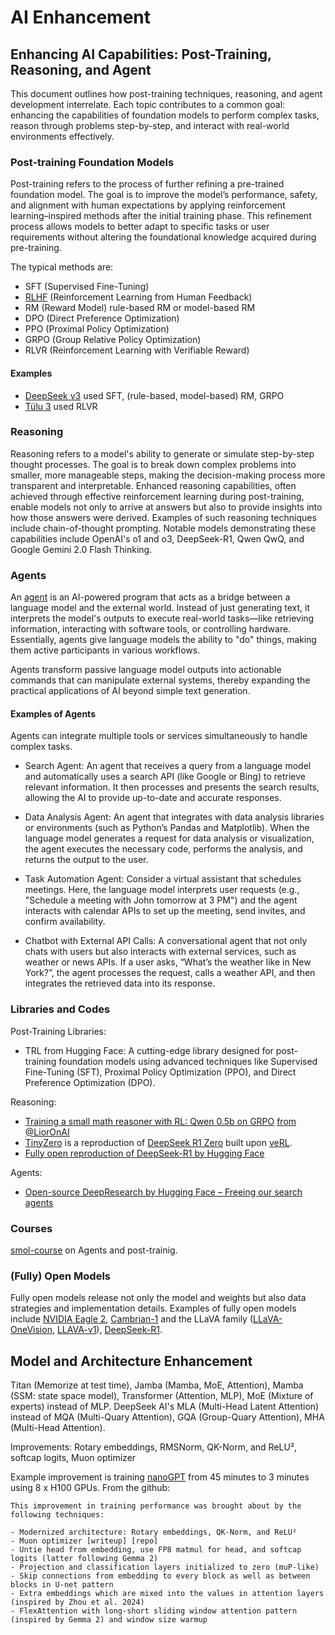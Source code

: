 # AI Enhancement

## Enhancing AI Capabilities: Post-Training, Reasoning, and Agent

This document outlines how post-training techniques, reasoning, and agent development interrelate. Each topic contributes to a common goal: enhancing the capabilities of foundation models to perform complex tasks, reason through problems step-by-step, and interact with real-world environments effectively.

### Post-training Foundation Models

Post-training refers to the process of further refining a pre-trained foundation model. The goal is to improve the model’s performance, safety, and alignment with human expectations by applying reinforcement learning–inspired methods after the initial training phase. This refinement process allows models to better adapt to specific tasks or user requirements without altering the foundational knowledge acquired during pre-training.

The typical methods are:

- SFT (Supervised Fine-Tuning)
- [RLHF](https://arxiv.org/abs/1909.08593) (Reinforcement Learning from Human Feedback)
- RM (Reward Model) rule-based RM or model-based RM
- DPO (Direct Preference Optimization)
- PPO (Proximal Policy Optimization)
- GRPO (Group Relative Policy Optimization)
- RLVR (Reinforcement Learning with Verifiable Reward)

#### Examples

- [DeepSeek v3](https://arxiv.org/pdf/2412.19437) used SFT, (rule-based, model-based) RM, GRPO
- [Tülu 3](https://arxiv.org/pdf/2411.15124) used RLVR

### Reasoning

Reasoning refers to a model's ability to generate or simulate step-by-step thought processes. The goal is to break down complex problems into smaller, more manageable steps, making the decision-making process more transparent and interpretable. Enhanced reasoning capabilities, often achieved through effective reinforcement learning during post-training, enable models not only to arrive at answers but also to provide insights into how those answers were derived. Examples of such reasoning techniques include chain-of-thought prompting. Notable models demonstrating these capabilities include OpenAI's o1 and o3, DeepSeek-R1, Qwen QwQ, and Google Gemini 2.0 Flash Thinking.

### Agents

An [agent](https://huggingface.co/blog/smolagents) is an AI-powered program that acts as a bridge between a language model and the external world. Instead of just generating text, it interprets the model's outputs to execute real-world tasks—like retrieving information, interacting with software tools, or controlling hardware. Essentially, agents give language models the ability to "do" things, making them active participants in various workflows.

Agents transform passive language model outputs into actionable commands that can manipulate external systems, thereby expanding the practical applications of AI beyond simple text generation.

#### Examples of Agents

Agents can integrate multiple tools or services simultaneously to handle complex tasks.

- Search Agent: An agent that receives a query from a language model and automatically uses a search API (like Google or Bing) to retrieve relevant information. It then processes and presents the search results, allowing the AI to provide up-to-date and accurate responses.

- Data Analysis Agent: An agent that integrates with data analysis libraries or environments (such as Python’s Pandas and Matplotlib). When the language model generates a request for data analysis or visualization, the agent executes the necessary code, performs the analysis, and returns the output to the user.

- Task Automation Agent: Consider a virtual assistant that schedules meetings. Here, the language model interprets user requests (e.g., "Schedule a meeting with John tomorrow at 3 PM") and the agent interacts with calendar APIs to set up the meeting, send invites, and confirm availability.

- Chatbot with External API Calls: A conversational agent that not only chats with users but also interacts with external services, such as weather or news APIs. If a user asks, “What’s the weather like in New York?”, the agent processes the request, calls a weather API, and then integrates the retrieved data into its response.

### Libraries and Codes

Post-Training Libraries:

- TRL from Hugging Face: A cutting-edge library designed for post-training foundation models using advanced techniques like Supervised Fine-Tuning (SFT), Proximal Policy Optimization (PPO), and Direct Preference Optimization (DPO).

Reasoning:

- [Training a small math reasoner with RL: Qwen 0.5b on GRPO](https://colab.research.google.com/drive/1bfhs1FMLW3FGa8ydvkOZyBNxLYOu0Hev?usp=sharing) [from @LiorOnAI](https://x.com/LiorOnAI/status/1886850813911556351)
- [TinyZero](https://github.com/Jiayi-Pan/TinyZero) is a reproduction of [DeepSeek R1 Zero](https://github.com/deepseek-ai/DeepSeek-R1) built upon [veRL](https://github.com/volcengine/verl).
- [Fully open reproduction of DeepSeek-R1 by Hugging Face](https://github.com/huggingface/open-r1)

Agents:

- [Open-source DeepResearch by Hugging Face – Freeing our search agents](https://huggingface.co/blog/open-deep-research)

### Courses

[smol-course](https://github.com/huggingface/smol-course) on Agents and post-trainig.

### (Fully) Open Models

Fully open models release not only the model and weights but also data strategies and implementation details. Examples of fully open models include [NVIDIA Eagle 2](https://arxiv.org/abs/2501.14818v1), [Cambrian-1](https://arxiv.org/abs/2406.16860) and the LLaVA family ([LLaVA-OneVision](https://arxiv.org/abs/2408.03326), [LLAVA-v1](https://arxiv.org/abs/2304.08485)), [DeepSeek-R1](https://arxiv.org/abs/2501.12948).

## Model and Architecture Enhancement

Titan (Memorize at test time), Jamba (Mamba, MoE, Attention), Mamba (SSM: state space model), Transformer (Attention, MLP), MoE (Mixture of experts) instead of MLP. DeepSeek AI's MLA (Multi-Head Latent Attention) instead of MQA (Multi-Quary Attention), GQA (Group-Quary Attention), MHA (Multi-Head Attention).

Improvements: Rotary embeddings, RMSNorm, QK-Norm, and ReLU², softcap logits, Muon optimizer

Example improvement is training [nanoGPT](https://github.com/KellerJordan/modded-nanogpt) from 45 minutes to 3 minutes using 8 x H100 GPUs. From the github:

```
This improvement in training performance was brought about by the following techniques:

- Modernized architecture: Rotary embeddings, QK-Norm, and ReLU²
- Muon optimizer [writeup] [repo]
- Untie head from embedding, use FP8 matmul for head, and softcap logits (latter following Gemma 2)
- Projection and classification layers initialized to zero (muP-like)
- Skip connections from embedding to every block as well as between blocks in U-net pattern
- Extra embeddings which are mixed into the values in attention layers (inspired by Zhou et al. 2024)
- FlexAttention with long-short sliding window attention pattern (inspired by Gemma 2) and window size warmup
```